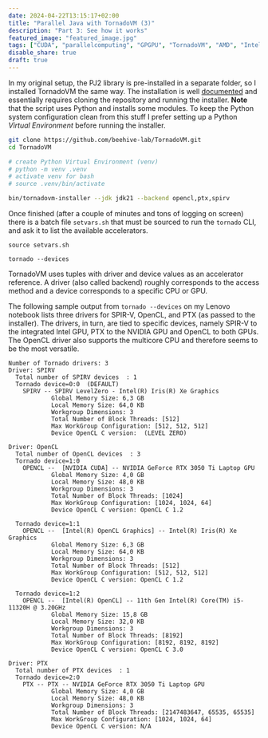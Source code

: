 ```yaml
---
date: 2024-04-22T13:15:17+02:00
title: "Parallel Java with TornadoVM (3)"
description: "Part 3: See how it works"
featured_image: "featured_image.jpg"
tags: ["CUDA", "parallelcomputing", "GPGPU", "TornadoVM", "AMD", "Intel", "NVIDIA"]
disable_share: true
draft: true
---
```


In my original setup, the PJ2 library is pre-installed in a separate folder, so I installed TornadoVM the same way. The installation is well [documented](https://tornadovm.readthedocs.io/en/latest/installation.html) and essentially requires cloning the repository and running the installer. **Note** that the script uses Python and installs some modules. To keep the Python system configuration clean from this stuff I prefer setting up a Python _Virtual Environment_ before running the installer.

```bash
git clone https://github.com/beehive-lab/TornadoVM.git
cd TornadoVM

# create Python Virtual Environment (venv)
# python -m venv .venv
# activate venv for bash
# source .venv/bin/activate

bin/tornadovm-installer --jdk jdk21 --backend opencl,ptx,spirv
```

Once finished (after a couple of minutes and tons of logging on screen) there is a batch file `setvars.sh` that must be sourced to run the `tornado` CLI, and ask it to list the available accelerators.

```
source setvars.sh

tornado --devices
```

TornadoVM uses tuples with driver and device values as an accelerator reference. A driver (also called backend) roughly corresponds to the access method and a device corresponds to a specific CPU or GPU.

The following sample output from `tornado --devices` on my Lenovo notebook lists three drivers for SPIR-V, OpenCL, and PTX (as passed to the installer). The drivers, in turn, are tied to specific devices, namely SPIR-V to the integrated Intel GPU, PTX to the NVIDIA GPU and OpenCL to both GPUs. The OpenCL driver also supports the multicore CPU and therefore seems to be the most versatile.

```
Number of Tornado drivers: 3
Driver: SPIRV
  Total number of SPIRV devices  : 1
  Tornado device=0:0  (DEFAULT)
    SPIRV -- SPIRV LevelZero - Intel(R) Iris(R) Xe Graphics
            Global Memory Size: 6,3 GB
            Local Memory Size: 64,0 KB
            Workgroup Dimensions: 3
            Total Number of Block Threads: [512]
            Max WorkGroup Configuration: [512, 512, 512]
            Device OpenCL C version:  (LEVEL ZERO)

Driver: OpenCL
  Total number of OpenCL devices  : 3
  Tornado device=1:0
    OPENCL --  [NVIDIA CUDA] -- NVIDIA GeForce RTX 3050 Ti Laptop GPU
            Global Memory Size: 4,0 GB
            Local Memory Size: 48,0 KB
            Workgroup Dimensions: 3
            Total Number of Block Threads: [1024]
            Max WorkGroup Configuration: [1024, 1024, 64]
            Device OpenCL C version: OpenCL C 1.2

  Tornado device=1:1
    OPENCL --  [Intel(R) OpenCL Graphics] -- Intel(R) Iris(R) Xe Graphics
            Global Memory Size: 6,3 GB
            Local Memory Size: 64,0 KB
            Workgroup Dimensions: 3
            Total Number of Block Threads: [512]
            Max WorkGroup Configuration: [512, 512, 512]
            Device OpenCL C version: OpenCL C 1.2

  Tornado device=1:2
    OPENCL --  [Intel(R) OpenCL] -- 11th Gen Intel(R) Core(TM) i5-11320H @ 3.20GHz
            Global Memory Size: 15,8 GB
            Local Memory Size: 32,0 KB
            Workgroup Dimensions: 3
            Total Number of Block Threads: [8192]
            Max WorkGroup Configuration: [8192, 8192, 8192]
            Device OpenCL C version: OpenCL C 3.0

Driver: PTX
  Total number of PTX devices  : 1
  Tornado device=2:0
    PTX -- PTX -- NVIDIA GeForce RTX 3050 Ti Laptop GPU
            Global Memory Size: 4,0 GB
            Local Memory Size: 48,0 KB
            Workgroup Dimensions: 3
            Total Number of Block Threads: [2147483647, 65535, 65535]
            Max WorkGroup Configuration: [1024, 1024, 64]
            Device OpenCL C version: N/A
```
